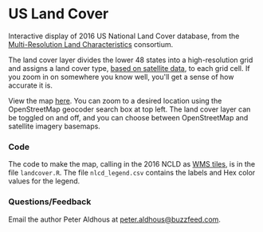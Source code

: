 # US Land Cover

Interactive display of 2016 US National Land Cover database, from the [Multi-Resolution Land Characteristics](https://www.mrlc.gov) consortium.

The land cover layer divides the lower 48 states into a high-resolution grid and assigns a land cover type, [based on satellite data](https://www.sciencedirect.com/science/article/abs/pii/S092427161830251X), to each grid cell. If you zoom in on somewhere you know well, you'll get a sense of how accurate it is.

View the map [here](https://buzzfeednews.github.io/us-land-cover). You can zoom to a desired location using the OpenStreetMap geocoder search box at top left. The land cover layer can be toggled on and off, and you can choose between OpenStreetMap and satellite imagery basemaps.

### Code

The code to make the map, calling in the 2016 NCLD as [WMS tiles](https://www.mrlc.gov/geoserver/mrlc_display/NLCD_2016_Land_Cover_L48/wms?service=WMS&request=GetCapabilities), is in the file `landcover.R`. The file `nlcd_legend.csv` contains the labels and Hex color values for the legend.


### Questions/Feedback
Email the author Peter Aldhous at peter.aldhous@buzzfeed.com.